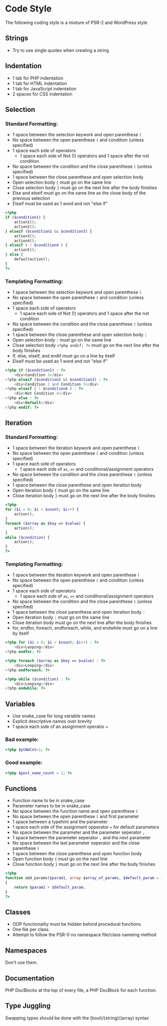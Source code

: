 # Code Style

The following coding style is a mixture of PSR-2 and WordPress style 

## Strings

* Try to use single quotes when creating a string 

## Indentation

* 1 tab for PHP indentation
* 1 tab for HTML indentation
* 1 tab for JavaScript indentation
* 2 spaces for CSS indentation


## Selection

### Standard Formatting:

* 1 space between the selection keywork and open parenthese `(`
* No space between the open parenthese `(` and condition (unless specified)
* 1 space each side of operators
	* 1 space each side of Not (!) operators and 1 space after the not condition
* No space between the condition and the close parenthese `)` (unless specified)
* 1 space between the close parenthese and open selection body
* Open selection body `{` must go on the same line 
* Close selection body `}` must go on the next line after the body finishes
* Else and elseif must go on the same line as the close body of the previous selection
* Elseif must be used as 1 word and not "else if"

```php
<?php
if ($condition1) {
	action1();
	action2();
} elseif ($condition2 && $condition3) {
	action3();
	action4();
} elseif ( ! $condition4 ) {
	action5();
} else {
	defaultaction();
}
?>
```

### Templating Formatting:

* 1 space between the selection keywork and open parenthese `(`
* No space between the open parenthese `(` and condition (unless specified)
* 1 space each side of operators
	* 1 space each side of Not (!) operators and 1 space after the not condition
* No space between the condition and the close parenthese `)` (unless specified)
* 1 space between the close parenthese and open selection body `:`
* Open selection body `:` must go on the same line 
* Close selection body `<?php endif; ?>` must go on the next line after the body finishes
* If, else, elseif, and endif must go on a line by itself
* Elseif must be used as 1 word and not "else if"

```php
<?php if ($condition1) : ?>
	<div>Condition 1</div>
<?php elseif ($condition2 && $condition3) : ?>
	<div>Condition 2 and Condition 3</div>
<?php elseif ( ! $condition4 ) : ?>
	<div>Not Condition 4</div>
<?php else : ?>
	<div>Default</div>
<?php endif; ?>
```

## Iteration

### Standard Formatting:

* 1 space between the iteration keywork and open parenthese `(`
* No space between the open parenthese `(` and condition (unless specified)
* 1 space each side of operators
	* 1 space each side of `as`, `=>` and conditional/assignment operators
* No space between the condition and the close parenthese `)` (unless specified)
* 1 space between the close parenthese and open iteration body
* Open iteration body `{` must go on the same line 
* Close iteration body `}` must go on the next line after the body finishes

```php
<?php
for ($i = 0; $i < $count; $i++) {
	action();
}
foreach ($array as $key => $value) {
	action();
}
while ($condition) {
	action();
}
?>
```

### Templating Formatting:

* 1 space between the iteration keywork and open parenthese `(`
* No space between the open parenthese `(` and condition (unless specified)
* 1 space each side of operators
	* 1 space each side of `as`, `=>` and conditional/assignment operators
* No space between the condition and the close parenthese `)` (unless specified)
* 1 space between the close parenthese and open iteration body `:`
* Open iteration body `:` must go on the same line 
* Close iteration body must go on the next line after the body finishes
* for, endfor, foreach, endforeach, while, and endwhile must go on a line by itself

```php
<?php for ($i = 0; $i < $count; $i++) : ?>
	<div>Looping</div>
<?php endfor; ?>

<?php foreach ($array as $key => $value) : ?>
	<div>Looping</div>
<?php endforeach; ?>

<?php while ($condition) : ?>
	<div>Looping</div>
<?php endwhile; ?>

```

## Variables

* Use snake_case for long variable names
* Explicit descriptive names over brevity
* 1 space each side of an assignment operator `=`

### Bad example:
```php
<?php $ptNmCnt=1; ?>
```

### Good example:
```php
<?php $post_name_count = 1; ?>
```


## Functions

* Function name to be in snake_case
* Parameter names to be in snake_case
* No space between the function name and open parenthese `(`
* No space between the open parenthese `(` and first parameter
* 1 space between a typehint and the parameter
* 1 space each side of the assignment opperator `=` for default parameters
* No space between the parameter and the parameter seperator `,`
* 1 space between the parameter seperator `,` and the next parameter
* No space between the last parameter seperator and the close parenthese `)`
* 1 space between the close parenthese and open function body
* Open function body `{` must go on the next line 
* Close function body `}` must go on the next line after the body finishes

```php
<?php
function add_params($param1, array $array_of_params, $default_param = 1)
{
	return $param1 + $default_param;
}
?>
```

## Classes

 * OOP functionality must be hidden behind procedural functions 
 * One file per class.
 * Attempt to follow the PSR-0 no namespace file/class nameing method

## Namespaces
Don't use them.

## Documentation
PHP DocBlocks at the top of every file, a PHP DocBlock for each function.

## Type Juggling
Swapping types should be done with the (bool)/(string)/(array) syntax
